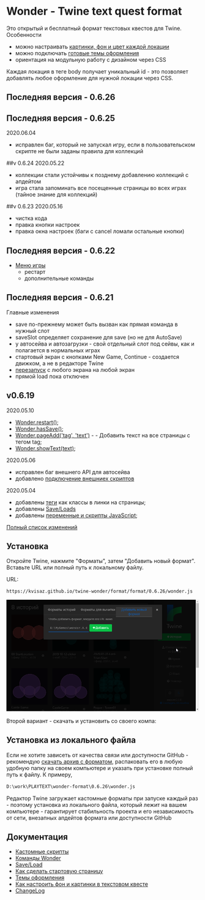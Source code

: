 # Wonder - Twine text quest format

Это открытый и бесплатный формат текстовых квестов для Twine. Особенности
- можно настраивать [картинки, фон и цвет каждой локации](docs/DESIGN.md)
- можно подключать [готовые темы оформления](format/templates/README.md) 
- ориентация на модульную работу с дизайном через CSS

Каждая локация в теге body получает уникальный id - это позволяет добавлять любое оформление для нужной локации через CSS.

## Последняя версия - 0.6.26

## Последняя версия - 0.6.25
2020.06.04
- исправлен баг, который не запускал игру, если в пользовательском скрипте не были заданы правила для коллекций 

##v 0.6.24
2020.05.22
- коллекции стали устойчивы к позднему добавлению коллекций с апдейтом
- игра стала запоминать все посещенные страницы во всех играх (тайное знание для коллекций)

##v 0.6.23
2020.05.16
- чистка кода
- правка кнопки настроек
- правка окна настроек (баги с cancel ломали остальные кнопки)
    
## Последняя версия - 0.6.22
- [Меню игры](docs/Menu.md)
    - рестарт
    - дополнительные команды

## Последняя версия - 0.6.21
Главные изменения
   - save по-прежнему может быть вызван как прямая команда в нужный слот
   - saveSlot определяет сохранение для save (но не для AutoSave)
   - у автосейва и автозагрузки - свой отдельный слот под сейвы, как и полагается в нормальных играх
   - стартовый экран с кнопками New Game, Continue - создается движком, а не в редакторе Twine
   - [перезапуск](docs/Restart.md) с любого экрана на любой экран
   - прямой load пока отключен
     

## v0.6.19
2020.05.10
- [Wonder.restart()](docs/Restart.md);
- [Wonder.hasSave()](docs/SaveLoad.md);
- [Wonder.pageAdd('tag', 'text')](docs/WonderCommands.md) - - Добавить текст на все страницы с тегом tag;
- [Wonder.showText(text)](docs/WonderCommands.md);

2020.05.06
- исправлен баг внешнего API для автосейва
- добавлено [подключение внешниех скриптов](docs/ScriptsExternal.md)


2020.05.04
- добавлены [теги](docs/Tags.md) как классы в линки на страницы;
- добавлены [Save/Loads](docs/SaveLoad.md)
- добавлены [переменные и скрипты JavaScript](docs/Scripts.md);

[Полный список изменений](docs/CHANGELOG.md)



## Установка 

Откройте Twine, нажмите "Форматы", затем "Добавить новый формат". Вставьте URL или полный путь к локальному файлу.

URL:
```html
https://kvisaz.github.io/twine-wonder/format/format/0.6.26/wonder.js
```

![Вставьте полный путь к файлу](docs/img/2020-02-07_184349.png)

Второй вариант - скачать и установить со своего компа:

## Установка из локального файла
Если не хотите зависеть от качества связи или доступности GitHub - рекомендую [скачать архив с форматом](format/format/0.6.26.zip), распаковать его в любую удобную папку на своем компьютере и указать при установке полный путь к файлу. К примеру, 
```html
D:\work\PLAYTEXT\wonder-format\0.6.26\wonder.js
```

Редактор Twine загружает кастомные форматы при запуске каждый раз - поэтому установка из локального файла, который лежит на вашем компьютере - гарантирует  стабильность проекта и его независимость от сети, внезапных апдейтов формата или доступности GitHub

## Документация
- [Кастомные скрипты](docs/Scripts.md)
- [Команды Wonder](docs/WonderCommands.md)
- [Save/Load](docs/SaveLoad.md)
- [Как сделать стартовую страницу](docs/StartPage.md)
- [Темы оформления](format/templates/README.md)
- [Как настроить фон и картинки в текстовом квесте](docs/DESIGN.md)
- [ChangeLog](docs/CHANGELOG.md)
